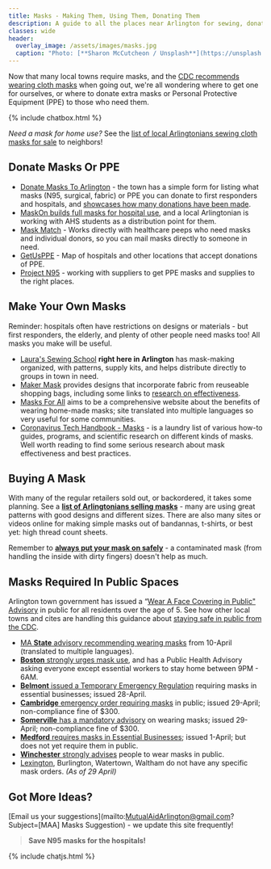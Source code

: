 ```yaml
---
title: Masks - Making Them, Using Them, Donating Them
description: A guide to all the places near Arlington for sewing, donating, wearing, or getting masks and PPE.
classes: wide
header:
  overlay_image: /assets/images/masks.jpg
  caption: "Photo: [**Sharon McCutcheon / Unsplash**](https://unsplash.com/photos/bEDh-PxXZ0c)"
---
```


Now that many local towns require masks, and the [CDC recommends wearing cloth masks](https://www.cdc.gov/coronavirus/2019-ncov/prevent-getting-sick/cloth-face-cover.html) when going out, we're all wondering where to get one for ourselves, or where to donate extra masks or Personal Protective Equipment (PPE) to those who need them.

{% include chatbox.html %}

_Need a mask for home use?_ See the [list of local Arlingtonians sewing cloth masks for sale](/buymasks/) to neighbors! 

## Donate Masks Or PPE

- [Donate Masks To Arlington](https://www.arlingtonma.gov/departments/health-human-services/health-department/coronavirus-information/donate-personal-protective-equipment) - the town has a simple form for listing what masks (N95, surgical, fabric) or PPE you can donate to first responders and hospitals, and [showcases how many donations have been made](https://datastudio.google.com/u/0/reporting/c8d77b51-3ddb-4b48-8158-5061f8fc3f13/page/cyCKB).
- [MaskOn builds full masks for hospital use](https://maskson.org), and a local Arlingtonian is working with AHS students as a distribution point for them.
- [Mask Match](https://www.mask-match.com/) - Works directly with healthcare peeps who need masks and individual donors, so you can mail masks directly to someone in need.
- [GetUsPPE](https://getusppe.org/give/) - Map of hospitals and other locations that accept donations of PPE.
- [Project N95](https://www.projectn95.org/) - working with suppliers to get PPE masks and supplies to the right places.

## Make Your Own Masks

Reminder: hospitals often have restrictions on designs or materials - but first responders, the elderly, and plenty of other people need masks too!  All masks you make will be useful.

- [Laura's Sewing School](https://www.laurassewingschool.com/) **right here in Arlington** has mask-making organized, with patterns, supply kits, and helps distribute directly to groups in town in need.
- [Maker Mask](https://makermask.org/) provides designs that incorporate fabric from reuseable shopping bags, including some links to [research on effectiveness](https://makermask.org/background/).
- [Masks For All](https://masks4all.co/) aims to be a comprehensive website about the benefits of wearing home-made masks; site translated into multiple languages so very useful for some communities.
- [Coronavirus Tech Handbook - Masks](https://coronavirustechhandbook.com/masks) - is a laundry list of various how-to guides, programs, and scientific research on different kinds of masks.  Well worth reading to find some serious research about mask effectiveness and best practices.

## Buying A Mask

With many of the regular retailers sold out, or backordered, it takes some planning.  See a [**list of Arlingtonians selling masks**](/buymasks/) - many are using great patterns with good designs and different sizes.  There are also many sites or videos online for making simple masks out of bandannas, t-shirts, or best yet: high thread count sheets.

Remember to [**always put your mask on safely**](https://www.sfcdcp.org/communicable-disease/healthy-habits/how-to-put-on-and-remove-a-face-mask/) - a contaminated mask (from handling the inside with dirty fingers) doesn't help as much.

## Masks Required In Public Spaces

Arlington town government has issued a “[Wear A Face Covering in Public" Advisory](https://www.arlingtonma.gov/departments/health-human-services/health-department/coronavirus-information) in public for all residents over the age of 5.  See how other local towns and cites are handling this guidance about [staying safe in public from the CDC](https://www.cdc.gov/coronavirus/2019-ncov/prevent-getting-sick/cloth-face-cover.html).

- [MA **State** advisory recommending wearing masks](https://www.mass.gov/news/advisory-regarding-face-coverings-and-cloth-masks) from 10-April (translated to multiple languages).
- [**Boston** strongly urges mask use](https://www.boston.gov/news/stricter-measures-place-social-physical-distancing-curb-covid-19-impact), and has a Public Health Advisory asking everyone except essential workers to stay home between 9PM - 6AM.
- [**Belmont** issued a Temporary Emergency Regulation](https://www.belmont-ma.gov/sites/belmontma/files/uploads/emergency_reg._1.pdf) requiring masks in essential businesses; issued 28-April.
- [**Cambridge** emergency order requiring masks](https://www.cambridgema.gov/covid19/facecoverings) in public; issued 29-April; non-compliance fine of $300.
- [**Somerville** has a mandatory advisory](https://www.somervillema.gov/facecoverings) on wearing masks; issued 29-April; non-compliance fine of $300.
- [**Medford** requires masks in Essential Businesses](http://www.medfordma.org/mayors-covid-19-emergency-orders/); issued 1-April; but does not yet require them in public.
- [**Winchester** strongly advises](https://www.winchester.us/598/Face-Covering-Advisory) people to wear masks in public.
- [Lexington](https://www.lexingtonma.gov/public-health/pages/everything-you-need-know-during-covid-19-state-emergency), Burlington, Watertown, Waltham do not have any specific mask orders. _(As of 29 April)_

## Got More Ideas?

[Email us your suggestions](mailto:MutualAidArlington@gmail.com?Subject=[MAA] Masks Suggestion) - we update this site frequently!

> **Save N95 masks for the hospitals!** <span style="color: #00ccff"><i class="fa fa-head-side-mask"></i></span>

{% include chatjs.html %}